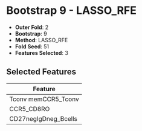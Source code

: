 # Bootstrap 9 - LASSO_RFE

- **Outer Fold**: 2
- **Bootstrap**: 9
- **Method**: LASSO_RFE
- **Fold Seed**: 51
- **Features Selected**: 3

## Selected Features

| Feature |
|---------|
| Tconv memCCR5_Tconv |
| CCR5_CD8RO |
| CD27negIgDneg_Bcells |
